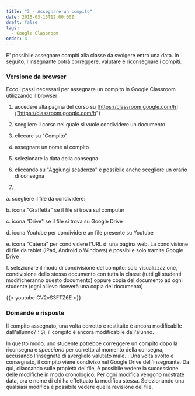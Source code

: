 ```yaml
---
title: "3 - Assegnare un compito"
date: 2015-03-13T12:00:00Z
draft: false
tags:
  - Google Classroom
order: 4
---
```


E' possibile assegnare compiti alla classe da svolgere entro una data. In seguito, l'insegnante potrà correggere, valutare e riconsegnare i compiti.

### Versione da browser

Ecco i passi necessari per assegnare un compito in Google Classroom utilizzando il browser:

1. accedere alla pagina del corso su [https://classroom.google.com/h]("https://classroom.google.com/h")

2. scegliere il corso nel quale si vuole condividere un documento

3. cliccare su "Compito"

4. assegnare un nome al compito

5. selezionare la data della consegna

6. cliccando su "Aggiungi scadenza" è possibile anche scegliere un orario di consegna

7.
  a. scegliere il file da condividere:

  b. icona "Graffetta" se il file si trova sul computer

  c. icona "Drive" se il file si trova su Google Drive

  d. icona Youtube per condividere un file presente su Youtube

  e. icona "Catena" per condividere l'URL di una pagina web. La condivisione di file da tablet (iPad, Android o Windows) è possibile solo tramite Google Drive

  f. selezionare il modo di condivisione del compito: sola visualizzazione, condivisione dello stesso documento con tutta la classe (tutti gli studenti modificheranno questo documento) oppure copia del documento ad ogni studente (ogni allievo riceverà una copia del documento)

{{< youtube CV2vS3FTZ6E >}}

### Domande e risposte

Il compito assegnato, una volta corretto e restituito è ancora modificabile dall'allunno?
: Si, il compito è ancora modificabile dall'alunno.

In questo modo, uno studente potrebbe correggere un compito dopo la riconsegna e *spacciarlo* per corretto al momento della consegna, accusando l'insegnate di averglielo valutato male.
: Una volta svolto e consegnato, il compito viene condiviso nel Google Drive dell'insegnante.
    Da qui, cliaccando sulle propietà del file, è possibile vedere la successione delle modifiche in modo cronologico.
    Per ogni modifica vengono mostrate data, ora e nome di chi ha effettuato la modifica stessa.
    Selezionando una qualsiasi modifica è possibile vedere quella revisione del file.
    